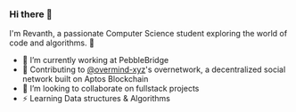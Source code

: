 ### Hi there 👋

I'm Revanth, a passionate Computer Science student exploring the world of code and algorithms. 🚀

- 🔭 I’m currently working at PebbleBridge 
- 🚀 Contributing to [@overmind-xyz](http://github.com/overmind-xyz)'s overnetwork, a decentralized social network built on Aptos Blockchain
- 👯 I’m looking to collaborate on fullstack projects
- ⚡ Learning Data structures & Algorithms
